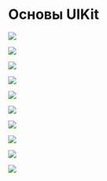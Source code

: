 # Основы UIKit

[![](https://github.com/jykaswift/swiftbook/blob/master/uikitBasics/lesson%201-10/%D0%A1%D0%BD%D0%B8%D0%BC%D0%BE%D0%BA%20%D1%8D%D0%BA%D1%80%D0%B0%D0%BD%D0%B0%202023-09-14%20%D0%B2%2018.13.45.png?raw=true)](https://github.com/jykaswift/swiftbook/tree/master/uikitBasics/lesson%201-10)

[![](https://github.com/jykaswift/swiftbook/blob/master/uikitBasics/Lessons%2010-12/%D0%A1%D0%BD%D0%B8%D0%BC%D0%BE%D0%BA%20%D1%8D%D0%BA%D1%80%D0%B0%D0%BD%D0%B0%202023-09-14%20%D0%B2%2018.19.06.png?raw=true)](https://github.com/jykaswift/swiftbook/tree/master/uikitBasics/Lessons%2010-12)


[![](https://github.com/jykaswift/swiftbook/blob/master/uikitBasics/ArtCover%20%28UITableView%20-%20UIimage%29%20L13/%D0%A1%D0%BD%D0%B8%D0%BC%D0%BE%D0%BA%20%D1%8D%D0%BA%D1%80%D0%B0%D0%BD%D0%B0%202023-09-14%20%D0%B2%2018.21.29.png?raw=true)](https://github.com/jykaswift/swiftbook/tree/master/uikitBasics/ArtCover%20%28UITableView%20-%20UIimage%29%20L13)

[![](https://github.com/jykaswift/swiftbook/blob/master/uikitBasics/ArtCoverCollectionView/%D0%A1%D0%BD%D0%B8%D0%BC%D0%BE%D0%BA%20%D1%8D%D0%BA%D1%80%D0%B0%D0%BD%D0%B0%202023-09-14%20%D0%B2%2018.22.27.png?raw=true)](https://github.com/jykaswift/swiftbook/tree/master/uikitBasics/ArtCoverCollectionView)


[![](https://github.com/jykaswift/swiftbook/blob/master/uikitBasics/AwesomeBrowser/%D0%A1%D0%BD%D0%B8%D0%BC%D0%BE%D0%BA%20%D1%8D%D0%BA%D1%80%D0%B0%D0%BD%D0%B0%202023-09-14%20%D0%B2%2018.26.32.png?raw=true)](https://github.com/jykaswift/swiftbook/tree/master/uikitBasics/AwesomeBrowser)


[![](https://github.com/jykaswift/swiftbook/blob/master/uikitBasics/StackView/%D0%A1%D0%BD%D0%B8%D0%BC%D0%BE%D0%BA%20%D1%8D%D0%BA%D1%80%D0%B0%D0%BD%D0%B0%202023-09-14%20%D0%B2%2018.24.26.png?raw=true)](https://github.com/jykaswift/swiftbook/tree/master/uikitBasics/StackView)


[![](https://github.com/jykaswift/swiftbook/blob/master/uikitBasics/UIContainerView/%D0%A1%D0%BD%D0%B8%D0%BC%D0%BE%D0%BA%20%D1%8D%D0%BA%D1%80%D0%B0%D0%BD%D0%B0%202023-09-14%20%D0%B2%2018.27.42.png?raw=true)](https://github.com/jykaswift/swiftbook/tree/master/uikitBasics/UIContainerView)


[![](https://github.com/jykaswift/swiftbook/blob/master/uikitBasics/UITabBar/%D0%A1%D0%BD%D0%B8%D0%BC%D0%BE%D0%BA%20%D1%8D%D0%BA%D1%80%D0%B0%D0%BD%D0%B0%202023-09-14%20%D0%B2%2018.25.25.png?raw=true)](https://github.com/jykaswift/swiftbook/tree/master/uikitBasics/UITabBar)

[![](https://github.com/jykaswift/swiftbook/blob/master/uikitBasics/UIPageViewController/%D0%A1%D0%BD%D0%B8%D0%BC%D0%BE%D0%BA%20%D1%8D%D0%BA%D1%80%D0%B0%D0%BD%D0%B0%202023-09-14%20%D0%B2%2018.29.10.png?raw=true)](https://github.com/jykaswift/swiftbook/tree/master/uikitBasics/UIPageViewController)

[![](https://github.com/jykaswift/swiftbook/blob/master/uikitBasics/GesterRecognizer/%D0%A1%D0%BD%D0%B8%D0%BC%D0%BE%D0%BA%20%D1%8D%D0%BA%D1%80%D0%B0%D0%BD%D0%B0%202023-09-14%20%D0%B2%2018.29.51.png?raw=true)](https://github.com/jykaswift/swiftbook/tree/master/uikitBasics/GesterRecognizer)



